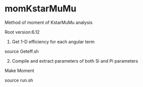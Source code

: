# momKstarMuMu
 Method of moment of KstarMuMu analysis
 
Root version:6.12

1. Get 1-D efficiency for each angular term

source Geteff.sh

2. Compile and extract parameters of both Si and Pi parameters

Make Moment

source run.sh




